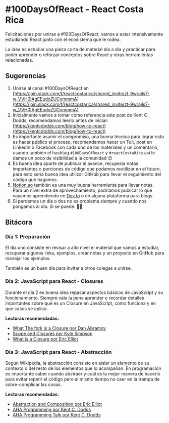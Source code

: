# #100DaysOfReact - React Costa Rica

Felicitaciones por unirse a #100DaysOfReact, vamos a estar intensivamente estudiando React junto con el ecosistema que le rodea.

La idea es estudiar una pieza corta de material día a día y practicar para poder aprender o reforzar conceptos sobre React y otras herramientas relacionadas.

## Sugerencias

1. Unirse al canal #100DaysOfReact en [https://join.slack.com/t/reactcostarica/shared_invite/zt-9wrajls7-w_VVH0IAgEEudoZUCvmmmA](https://join.slack.com/t/reactcostarica/shared_invite/zt-9wrajls7-w_VVH0IAgEEudoZUCvmmmA)
2. Inicialmente vamos a tomar como referencia este post de Kent C. Dodds, recomendamos leerlo antes de iniciar: [https://kentcdodds.com/blog/how-to-react](https://kentcdodds.com/blog/how-to-react)
3. Es importante asumir el compromiso, una buena técnica para lograr esto es hacer público el proceso, recomendamos hacer un Tuit, post en LinkedIn o Facebook con cada uno de los materiales y un comentario, usando también el hashtag `#100DaysOfReact` y `#reactCostaRica` así le damos un poco de visibilidad a la comunidad 😉
4. Es buena idea aparte de publicar el avance, recuperar notas importantes o porciones de código que podamos reutilizar en el futuro, para esto sería buena idea utilizar GitHub para llevar el seguimiento del código que hagamos.
5. [Notion.so](http://notion.so) también es una muy buena herramienta para llevar notas. Para un nivel extra de aprovechamiento, podríamos publicar lo que vayamos aprendiendo en [Dev.to](http://dev.to) o en alguna plataforma para blogs.
6. Si perdemos un día o dos no es problema siempre y cuando nos pongamos al día. Si se puede. 💪🏽

## Bitácora

### Día 1: Preparación

El día uno consiste en revisar a alto nivel el material que vamos a estudiar, recuperar algunos links, ejemplos, crear notas y un proyecto en GitHub para manejar los ejemplos.

También es un buen día para invitar a otros colegas a unirse.

### Día 2: JavaScript para React - Closures

Durante el día 2 es buena idea repasar aspectos básicos de JavaScript y su funcionamiento. Siempre vale la pena aprender o recordar detalles importantes sobre qué es un Closure en JavaScript, cómo funciona y en que casos se aplica.

**Lecturas recomendadas:**

- [What The fork is a Closure por Dan Abramov](https://whatthefork.is/closure)
- [Scope and Closures por Kyle Simpson](https://github.com/getify/You-Dont-Know-JS/blob/2nd-ed/scope-closures/ch7.md)
- [What is a Closure por Eric Elliot](https://medium.com/javascript-scene/master-the-javascript-interview-what-is-a-closure-b2f0d2152b36)

### Día 3: JavaScript para React - Abstracción

Según Wikipedia, la abstracción consiste en aislar un elemento de su contexto o del resto de los elementos que lo acompañan. En programación es importante saber cuando abstraer y cuál es la mejor manera de hacerlo para evitar repetir el código pero al mismo tiempo no caer en la trampa de sobre-complicar las cosas.

**Lecturas recomendadas:**

- [Abstraction and Composition por Eric Elliot](https://medium.com/javascript-scene/abstraction-composition-cb2849d5bdd6)
- [AHA Programming por Kent C. Dodds](https://kentcdodds.com/blog/aha-programming)
- [AHA Programming Talk por Kent C. Dodds](https://www.youtube.com/watch?v=wuVy7rwkCfc&list=PLV5CVI1eNcJgNqzNwcs4UKrlJdhfDjshf)
